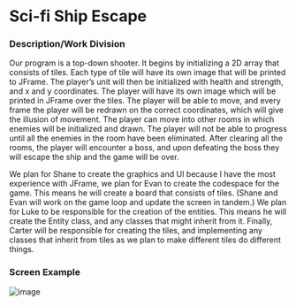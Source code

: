 # Sci-fi Ship Escape
### Description/Work Division

Our program is a top-down shooter. It begins by initializing a 2D array that consists of tiles. Each type of tile will have its own image that will be printed to JFrame. The player’s unit will then be initialized with health and strength, and x and y coordinates. The player will have its own image which will be printed in JFrame over the tiles. The player will be able to move, and every frame the player will be redrawn on the correct coordinates, which will give the illusion of movement. The player can move into other rooms in which enemies will be initialized and drawn. The player will not be able to progress until all the enemies in the room have been eliminated. After clearing all the rooms, the player will encounter a boss, and upon defeating the boss they will escape the ship and the game will be over.

We plan for Shane to create the graphics and UI because I have the most experience with JFrame, we plan for Evan to create the codespace for the game. This means he will create a board that consists of tiles. (Shane and Evan will work on the game loop and update the screen in tandem.) We plan for Luke to be responsible for the creation of the entities. This means he will create the Entity class, and any classes that might inherit from it. Finally, Carter will be responsible for creating the tiles, and implementing any classes that inherit from tiles as we plan to make different tiles do different things.

### Screen Example
![image](https://user-images.githubusercontent.com/56329378/168218420-7108c3be-c736-4ff9-a500-10d7e51f536f.png)
